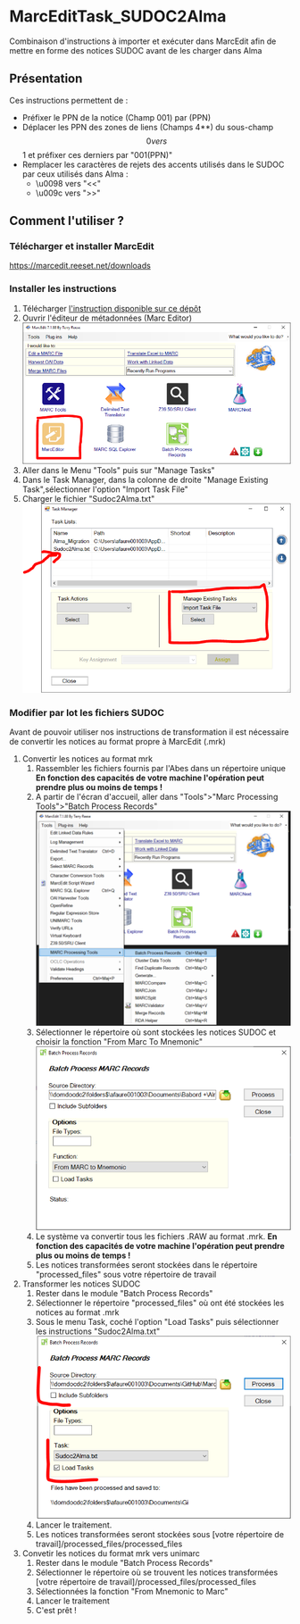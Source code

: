 # MarcEditTask_SUDOC2Alma
Combinaison d'instructions à importer et exécuter dans MarcEdit afin de mettre en forme des notices SUDOC avant de les charger dans Alma

## Présentation
Ces instructions permettent de :
  * Préfixer le PPN de la notice (Champ 001) par (PPN)
  * Déplacer les PPN des zones de liens (Champs 4**) du sous-champ $$0 vers $$1 et préfixer ces derniers par "001(PPN)"
  * Remplacer les caractères de rejets des accents utilisés dans le SUDOC par ceux utilisés dans Alma :
    * \u0098 vers "<<"
    * \u009c vers ">>"

## Comment l'utiliser ?

### Télécharger et installer MarcEdit
https://marcedit.reeset.net/downloads

### Installer les instructions 
1. Télécharger [l'instruction disponible sur ce dépôt ](Sudoc2Alma.txt)
2. Ouvrir l'éditeur de métadonnées (Marc Editor) ![Marc Editor](/img/Capture1.PNG)
3. Aller dans le Menu "Tools" puis sur "Manage Tasks"
4. Dans le Task Manager, dans la colonne de droite "Manage Existing Task",sélectionner l'option "Import Task File"
5. Charger le fichier "Sudoc2Alma.txt" ![Marc Editor](/img/Capture2.PNG)

### Modifier par lot les fichiers SUDOC 
Avant de pouvoir utiliser nos instructions de transformation il est nécessaire de convertir les notices au format propre à MarcEdit (.mrk)
1. Convertir les notices au format mrk
   1. Rassembler les fichiers fournis par l'Abes dans un répertoire unique **En fonction des capacités de votre machine l'opération peut prendre plus ou moins de temps !**
   2. A partir de l'écran d'accueil, aller dans "Tools">"Marc Processing Tools">"Batch Process Records" ![Marc Editor Tools](/img/Capture3.PNG)
   3. Sélectionner le répertoire où sont stockées les notices SUDOC et choisir la fonction "From Marc To Mnemonic" ![Batch Process Records convert to MRK](/img/Capture4.PNG)  
   4. Le système va convertir tous les fichiers .RAW au format .mrk. **En fonction des capacités de votre machine l'opération peut prendre plus ou moins de temps !**
   5. Les notices transformées seront stockées dans le répertoire "processed_files" sous votre répertoire de travail
2. Transformer les notices SUDOC
   1. Rester dans le module "Batch Process Records"
   2. Sélectionner le répertoire "processed_files" où ont été stockées les notices au format .mrk
   3. Sous le menu Task, coché l'option "Load Tasks" puis sélectionner les instructions "Sudoc2Alma.txt" ![Batch Process Records Load Tasks](/img/Capture5.PNG)  
   4. Lancer le traitement. 
   5. Les notices transformées seront stockées sous [votre répertoire de travail]/processed_files/processed_files
3. Convetir les notices du format mrk vers unimarc
   1. Rester dans le module "Batch Process Records"
   2. Sélectionner le répertoire où se trouvent les notices transformées [votre répertoire de travail]/processed_files/processed_files
   3. Sélectionnées la fonction "From Mnemonic to Marc"
   4. Lancer le traitement
   5. C'est prêt !
